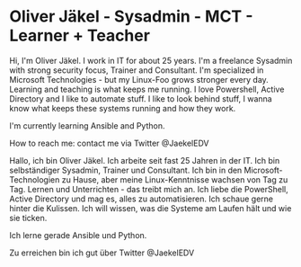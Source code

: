 # Oliver Jäkel - Sysadmin - MCT - Learner + Teacher

Hi,
I'm Oliver Jäkel. I work in IT for about 25 years.
I'm a freelance Sysadmin with strong security focus, Trainer and Consultant.
I'm specialized in Microsoft Technologies - but my Linux-Foo grows stronger every day.
Learning and teaching is what keeps me running.
I love Powershell, Active Directory and I like to automate stuff.
I like to look behind stuff, I wanna know what keeps these systems running and how they work.

I'm currently learning Ansible and Python.

How to reach me: contact me via Twitter @JaekelEDV

Hallo,
ich bin Oliver Jäkel. Ich arbeite seit fast 25 Jahren in der IT.
Ich bin selbständiger Sysadmin, Trainer und Consultant.
Ich bin in den Microsoft-Technologien zu Hause, aber meine Linux-Kenntnisse wachsen von Tag zu Tag.
Lernen und Unterrichten - das treibt mich an.
Ich liebe die PowerShell, Active Directory und mag es, alles zu automatisieren.
Ich schaue gerne hinter die Kulissen. Ich will wissen, was die Systeme am Laufen hält und wie sie ticken.

Ich lerne gerade Ansible und Python.

Zu erreichen bin ich gut über Twitter @JaekelEDV

<!--
**JaekelEDV/jaekeledv** is a ✨ _special_ ✨ repository because its `README.md` (this file) appears on your GitHub profile.
-->
